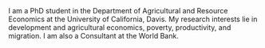 <br><br>
I am a PhD student in the Department of Agricultural and Resource Economics at the University of California, Davis. My research interests lie in development and agricultural economics, poverty, productivity, and migration. I am also a Consultant at the World Bank.
